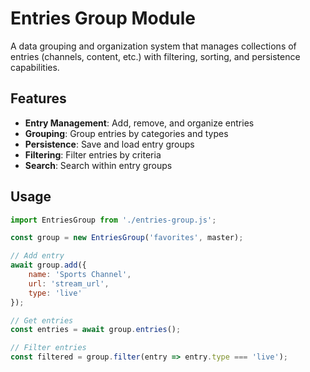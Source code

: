 # Entries Group Module

A data grouping and organization system that manages collections of entries (channels, content, etc.) with filtering, sorting, and persistence capabilities.

## Features

- **Entry Management**: Add, remove, and organize entries
- **Grouping**: Group entries by categories and types
- **Persistence**: Save and load entry groups
- **Filtering**: Filter entries by criteria
- **Search**: Search within entry groups

## Usage

```javascript
import EntriesGroup from './entries-group.js';

const group = new EntriesGroup('favorites', master);

// Add entry
await group.add({
    name: 'Sports Channel',
    url: 'stream_url',
    type: 'live'
});

// Get entries
const entries = await group.entries();

// Filter entries
const filtered = group.filter(entry => entry.type === 'live');
``` 